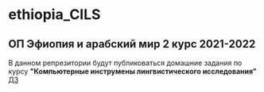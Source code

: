 # ethiopia_CILS
## ОП Эфиопия и арабский мир 2 курс 2021-2022 

В данном репрезитории будут публиковаться домашние задания по курсу **"Компьютерные инструмены лингвистического исследования"** 
[ДЗ](/DZ1/DZ1.md)
